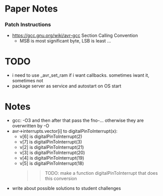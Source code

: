 # Paper Notes

### Patch Instructions

- https://gcc.gnu.org/wiki/avr-gcc Section Calling Convention
  - MSB is most significant byte, LSB is least ...

# TODO

- i need to use \_avr_set_ram if i want callbacks. sometimes iwant it, sometimes not
- package server as service and autostart on OS start

# Notes

- gcc: -O3 and then after that pass the fno-... otherwise they are overwritten by -O
- avr->interrupts.vector[i] to digitalPinToInterrupt(x):
  - v[6] is digitalPinToInterrupt(2)
  - v[7] is digitalPinToInterrupt(3)
  - v[2] is digitalPinToInterrupt(21)
  - v[3] is digitalPinToInterrupt(20)
  - v[4] is digitalPinToInterrupt(19)
  - v[5] is digitalPinToInterrupt(18)
    > > TODO: make a function digitalPinToInterrupt that does this conversion
- write about possible solutions to student challenges
